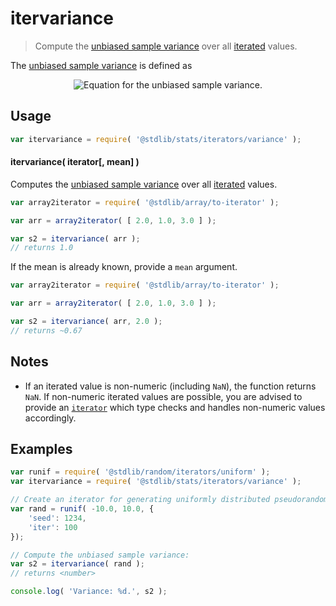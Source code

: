 <!--

@license Apache-2.0

Copyright (c) 2019 The Stdlib Authors.

Licensed under the Apache License, Version 2.0 (the "License");
you may not use this file except in compliance with the License.
You may obtain a copy of the License at

   http://www.apache.org/licenses/LICENSE-2.0

Unless required by applicable law or agreed to in writing, software
distributed under the License is distributed on an "AS IS" BASIS,
WITHOUT WARRANTIES OR CONDITIONS OF ANY KIND, either express or implied.
See the License for the specific language governing permissions and
limitations under the License.

-->

# itervariance

> Compute the [unbiased sample variance][sample-variance] over all [iterated][mdn-iterator-protocol] values.

<section class="intro">

The [unbiased sample variance][sample-variance] is defined as

<!-- <equation class="equation" label="eq:unbiased_sample_variance" align="center" raw="s^2 = \frac{1}{n-1} \sum_{i=0}^{n-1} ( x_i - \bar{x} )^2" alt="Equation for the unbiased sample variance."> -->

<div class="equation" align="center" data-raw-text="s^2 = \frac{1}{n-1} \sum_{i=0}^{n-1} ( x_i - \bar{x} )^2" data-equation="eq:unbiased_sample_variance">
    <img src="https://cdn.rawgit.com/stdlib-js/stdlib/23f22c82d255ecbcff53d23b74a7af2a9023fbbb/lib/node_modules/@stdlib/stats/iterators/variance/docs/img/equation_unbiased_sample_variance.svg" alt="Equation for the unbiased sample variance.">
    <br>
</div>

<!-- </equation> -->

</section>

<!-- /.intro -->

<!-- Package usage documentation. -->

<section class="usage">

## Usage

```javascript
var itervariance = require( '@stdlib/stats/iterators/variance' );
```

#### itervariance( iterator\[, mean] )

Computes the [unbiased sample variance][sample-variance] over all [iterated][mdn-iterator-protocol] values.

```javascript
var array2iterator = require( '@stdlib/array/to-iterator' );

var arr = array2iterator( [ 2.0, 1.0, 3.0 ] );

var s2 = itervariance( arr );
// returns 1.0
```

If the mean is already known, provide a `mean` argument.

```javascript
var array2iterator = require( '@stdlib/array/to-iterator' );

var arr = array2iterator( [ 2.0, 1.0, 3.0 ] );

var s2 = itervariance( arr, 2.0 );
// returns ~0.67
```

</section>

<!-- /.usage -->

<!-- Package usage notes. Make sure to keep an empty line after the `section` element and another before the `/section` close. -->

<section class="notes">

## Notes

-   If an iterated value is non-numeric (including `NaN`), the function returns `NaN`. If non-numeric iterated values are possible, you are advised to provide an [`iterator`][mdn-iterator-protocol] which type checks and handles non-numeric values accordingly.

</section>

<!-- /.notes -->

<!-- Package usage examples. -->

<section class="examples">

## Examples

<!-- eslint no-undef: "error" -->

```javascript
var runif = require( '@stdlib/random/iterators/uniform' );
var itervariance = require( '@stdlib/stats/iterators/variance' );

// Create an iterator for generating uniformly distributed pseudorandom numbers:
var rand = runif( -10.0, 10.0, {
    'seed': 1234,
    'iter': 100
});

// Compute the unbiased sample variance:
var s2 = itervariance( rand );
// returns <number>

console.log( 'Variance: %d.', s2 );
```

</section>

<!-- /.examples -->

<!-- Section to include cited references. If references are included, add a horizontal rule *before* the section. Make sure to keep an empty line after the `section` element and another before the `/section` close. -->

<section class="references">

</section>

<!-- /.references -->

<!-- Section for all links. Make sure to keep an empty line after the `section` element and another before the `/section` close. -->

<section class="links">

[sample-variance]: https://en.wikipedia.org/wiki/Variance

[mdn-iterator-protocol]: https://developer.mozilla.org/en-US/docs/Web/JavaScript/Reference/Iteration_protocols#The_iterator_protocol

</section>

<!-- /.links -->
